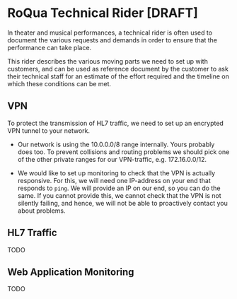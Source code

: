 # RoQua Technical Rider [DRAFT]

In theater and musical performances, a technical rider is often used to document
the various requests and demands in order to ensure that the performance can
take place.

This rider describes the various moving parts we need to set up with customers,
and can be used as reference document by the customer to ask their technical
staff for an estimate of the effort required and the timeline on which these
conditions can be met.

## VPN

To protect the transmission of HL7 traffic, we need to set up an encrypted VPN
tunnel to your network.

* Our network is using the 10.0.0.0/8 range internally. Yours probably does too.
  To prevent collisions and routing problems we should pick one of the other
  private ranges for our VPN-traffic, e.g. 172.16.0.0/12.

* We would like to set up monitoring to check that the VPN is actually responsive.
  For this, we will need one IP-address on your end that responds to `ping`. We
  will provide an IP on our end, so you can do the same. If you cannot provide
  this, we cannot check that the VPN is not silently failing, and hence, we will
  not be able to proactively contact you about problems.

## HL7 Traffic

TODO

## Web Application Monitoring

TODO